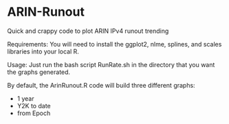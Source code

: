ARIN-Runout
===========

Quick and crappy code to plot ARIN IPv4 runout trending

Requirements:
	You will need to install the  ggplot2, nlme, splines, and scales libraries into your local R.

Usage:
	Just run the bash script RunRate.sh in the directory that you want the graphs generated.



By default, the ArinRunout.R code will build three different graphs:
 * 1 year
 * Y2K  to date
 * from Epoch


